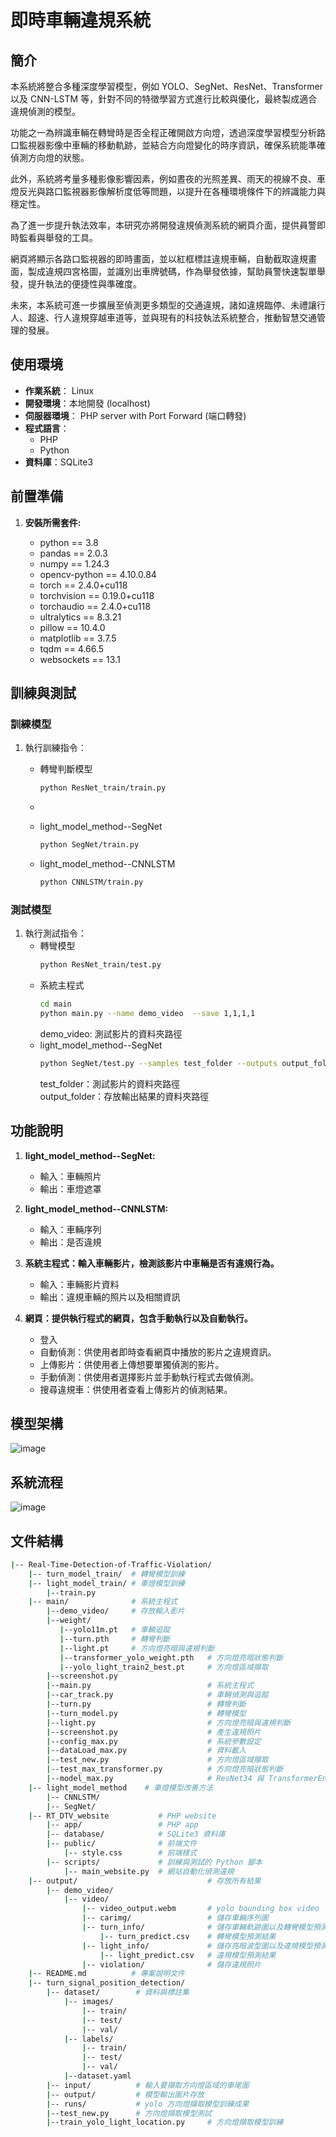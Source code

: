 # 即時車輛違規系統

## 簡介
  本系統將整合多種深度學習模型，例如 YOLO、SegNet、ResNet、Transformer 以及 CNN-LSTM 等，針對不同的特徵學習方式進行比較與優化，最終製成適合違規偵測的模型。
  
  功能之一為辨識車輛在轉彎時是否全程正確開啟方向燈，透過深度學習模型分析路口監視器影像中車輛的移動軌跡，並結合方向燈變化的時序資訊，確保系統能準確偵測方向燈的狀態。
  
  此外，系統將考量多種影像影響因素，例如晝夜的光照差異、雨天的視線不良、車燈反光與路口監視器影像解析度低等問題，以提升在各種環境條件下的辨識能力與穩定性。
  
  為了進一步提升執法效率，本研究亦將開發違規偵測系統的網頁介面，提供員警即時監看與舉發的工具。
  
  網頁將顯示各路口監視器的即時畫面，並以紅框標註違規車輛，自動截取違規畫面，製成違規四宮格圖，並識別出車牌號碼，作為舉發依據，幫助員警快速製單舉發，提升執法的便捷性與準確度。
  
  未來，本系統可進一步擴展至偵測更多類型的交通違規，諸如違規臨停、未禮讓行人、超速、行人違規穿越車道等，並與現有的科技執法系統整合，推動智慧交通管理的發展。


## 使用環境
- **作業系統**： Linux 
- **開發環境**：本地開發 (localhost)
- **伺服器環境**： PHP server with Port Forward (端口轉發)
- **程式語言**： 
  - PHP 
  - Python
- **資料庫**：SQLite3


## 前置準備

1. **安裝所需套件:**
   
    - python == 3.8
    - pandas == 2.0.3
    - numpy == 1.24.3
    - opencv-python == 4.10.0.84
    - torch == 2.4.0+cu118  
    - torchvision == 0.19.0+cu118
    - torchaudio == 2.4.0+cu118
    - ultralytics == 8.3.21
    - pillow == 10.4.0 
    - matplotlib == 3.7.5
    - tqdm == 4.66.5
    - websockets == 13.1


## 訓練與測試

### 訓練模型
1. 執行訓練指令：
    - 轉彎判斷模型
      ```bash
      python ResNet_train/train.py
      ```
    - 
    - light_model_method--SegNet
      ```bash
      python SegNet/train.py
      ```

    - light_model_method--CNNLSTM
      ```bash
      python CNNLSTM/train.py
      ```
    

### 測試模型
1. 執行測試指令：
   - 轉彎模型
      ```bash
      python ResNet_train/test.py
      ```
   - 系統主程式
      ```bash
      cd main
      python main.py --name demo_video  --save 1,1,1,1
      ```
      demo_video: 測試影片的資料夾路徑    
   - light_model_method--SegNet
      ```bash
      python SegNet/test.py --samples test_folder --outputs output_folder
      ```
      test_folder：測試影片的資料夾路徑  
      output_folder：存放輸出結果的資料夾路徑  
     
     

## 功能說明
1. **light_model_method--SegNet:**
   - 輸入：車輛照片
   - 輸出：車燈遮罩
  
1. **light_model_method--CNNLSTM:**
   - 輸入：車輛序列
   - 輸出：是否違規
     
2. **系統主程式：輸入車輛影片，檢測該影片中車輛是否有違規行為。**
   - 輸入：車輛影片資料
   - 輸出：違規車輛的照片以及相關資訊
  
3. **網頁：提供執行程式的網頁，包含手動執行以及自動執行。**
   - 登入
   - 自動偵測：供使用者即時查看網頁中播放的影片之違規資訊。
   - 上傳影片：供使用者上傳想要單獨偵測的影片。
   - 手動偵測：供使用者選擇影片並手動執行程式去做偵測。
   - 搜尋違規車：供使用者查看上傳影片的偵測結果。

## 模型架構
![image](docs/系統架構圖.jpg)


## 系統流程
![image](docs/程式運行流程圖.png)



  
     
## 文件結構

```bash
|-- Real-Time-Detection-of-Traffic-Violation/
    |-- turn_model_train/  # 轉彎模型訓練    
    |-- light_model_train/ # 車燈模型訓練
        |--train.py  
    |-- main/              # 系統主程式
        |--demo_video/     # 存放輸入影片
        |--weight/
           |--yolo11m.pt   # 車輛追蹤
           |--turn.pth     # 轉彎判斷
           |--light.pt     # 方向燈亮暗與違規判斷
           |--transformer_yolo_weight.pth   # 方向燈亮暗狀態判斷
           |--yolo_light_train2_best.pt     # 方向燈區域擷取
        |--screenshot.py
        |--main.py                          # 系統主程式
        |--car_track.py                     # 車輛偵測與追蹤
        |--turn.py                          # 轉彎判斷
        |--turn_model.py                    # 轉彎模型
        |--light.py                         # 方向燈亮暗與違規判斷
        |--screenshot.py                    # 產生違規照片
        |--config_max.py                    # 系統參數設定
        |--dataLoad_max.py                  # 資料載入
        |--test_new.py                      # 方向燈區域擷取
        |--test_max_transformer.py          # 方向燈亮暗狀態判斷
        |--model_max.py                     # ResNet34 與 TransformerEncoder 組合的方向燈亮暗狀態識別模型實作
    |-- light_model_method    # 車燈模型改善方法
        |-- CNNLSTM/             
        |-- SegNet/ 
    |-- RT_DTV_website           # PHP website
        |-- app/                 # PHP app
        |-- database/            # SQLite3 資料庫
        |-- public/              # 前端文件
            |-- style.css        # 前端樣式
        |-- scripts/             # 訓練與測試的 Python 腳本
            |-- main_website.py  # 網站自動化偵測違規
    |-- output/                             # 存放所有結果
        |-- demo_video/
            |-- video/
                |-- video_output.webm       # yolo bounding box video
                |-- carimg/                 # 儲存車輛序列圖
                |-- turn_info/              # 儲存車輛軌跡圖以及轉彎模型預測結果
                    |-- turn_predict.csv    # 轉彎模型預測結果
                |-- light_info/             # 儲存亮暗波型圖以及違規模型預測結果
                    |-- light_predict.csv   # 違規模型預測結果
                |-- violation/              # 儲存違規照片 
    |-- README.md          # 專案說明文件
    |-- turn_signal_position_detection/
        |-- dataset/        # 資料與標註集
            |-- images/
                |-- train/
                |-- test/
                |-- val/
            |-- labels/
                |-- train/
                |-- test/
                |-- val/
            |--dataset.yaml
        |-- input/          # 輸入要擷取方向燈區域的車尾圖
        |-- output/         # 模型輸出圖片存放
        |-- runs/           # yolo 方向燈擷取模型訓練成果
        |--test_new.py      # 方向燈擷取模型測試
        |--train_yolo_light_location.py     # 方向燈擷取模型訓練

```
